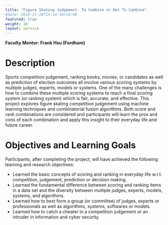 ```yaml
---
title: "Figure Skating Judgement: To Combine or Not To Combine"
#date: 2018-11-28T15:14:54+10:00
featured: true
weight: 10
layout: service
---
```

**Faculty Mentor: Frank Hsu (Fordham)**


# Description

Sports competition judgement, ranking books, movies, or candidates
as well as prediction of election outcomes all involve various scoring
systems by multiple judges, experts, models or systems. One of the
many challenges is how to combine these multiple scoring systems
to reach  a final scoring system (or ranking system) which is fair,
accurate, and effective. This project explores figure skating competition
judgement using machine learning techniques and combinatorial fusion
algorithms. Both score and rank combinations are considered and
participants will learn the pros and cons of each combination and
apply  this insight to their everyday life and future career.



# Objectives and Learning Goals

Participants, after completing the project, will have achieved
the following learning and research objectives:

- Learned the basic concepts of scoring and ranking in everyday life
    w.r.t. competition, judgement, prediction or decision making.
- Learned the fundamental difference between scoring and ranking
   items in a data set and the diversity between multiple judges,
   experts, models, systems, and algorithms.
- Learned how to best form a group (or committee) of judges, experts
    or professionals as well as algorithms, systems, softwares or models.
- Learned how to catch a cheater in a competition judgement or an
    intruder in information and cyber security.

    
